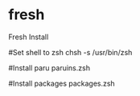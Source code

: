 # fresh
Fresh Install

#Set shell to zsh
chsh -s /usr/bin/zsh

#Install paru
paruins.zsh

#Install packages
packages.zsh

